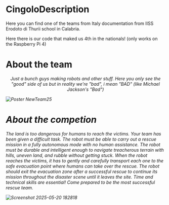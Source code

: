 # CingoloDescription
Here you can find one of the teams from Italy documentation from IISS Erodoto di Thurii school in Calabria.

Here there is our code that maked us 4th in the nationals! (only works on the Raspberry Pi 4)


# About the team
<p align="center"><i>
Just a bunch guys making robots and other stuff. Here you only see the "good" side of us but in reality we're "bad", i mean "BAD" (like Michael Jackson's "Bad")

![Poster NewTeam25](https://github.com/user-attachments/assets/80797fc9-b554-459e-9da6-8f9f7accaafc)



# About the competion
The land is too dangerous for humans to reach the victims. Your team has been given a difficult task. The
robot must be able to carry out a rescue mission in a fully autonomous mode with no human assistance.
The robot must be durable and intelligent enough to navigate treacherous terrain with hills, uneven
land, and rubble without getting stuck. When the robot reaches the victims, it has to gently and carefully
transport each one to the safe evacuation point where humans can take over the rescue. The robot
should exit the evacuation zone after a successful rescue to continue its mission throughout the disaster
scene until it leaves the site. Time and technical skills are essential! Come prepared to be the most
successful rescue team.

![Screenshot 2025-05-20 182818](https://github.com/user-attachments/assets/18973f24-51a2-41cb-a6dd-a231c8d41953)

